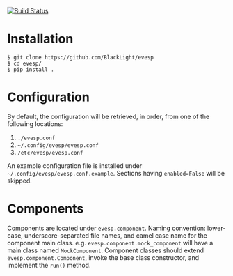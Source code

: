 [![Build Status](https://travis-ci.org/BlackLight/evesp.svg?branch=master)](https://travis-ci.org/BlackLight/evesp)

Installation
============

    $ git clone https://github.com/BlackLight/evesp
    $ cd evesp/
    $ pip install .

Configuration
=============

By default, the configuration will be retrieved, in order, from one of the following locations:

1. `./evesp.conf`
2. `~/.config/evesp/evesp.conf`
3. `/etc/evesp/evesp.conf`

An example configuration file is installed under `~/.config/evesp/evesp.conf.example`.
Sections having `enabled=False` will be skipped.

Components
==========

Components are located under `evesp.component`. Naming convention: lower-case, underscore-separated file names, and camel case name for the component main class.
e.g. `evesp.component.mock_component` will have a main class named `MockComponent`.
Component classes should extend `evesp.component.Component`, invoke the base class constructor, and implement the `run()` method.

